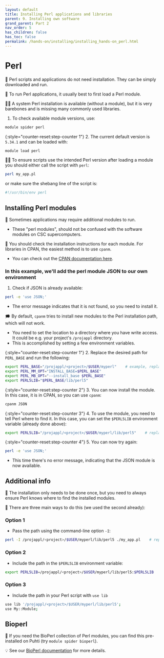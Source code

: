 ```yaml
---
layout: default
title: Installing Perl applications and libraries
parent: 9. Installing own software
grand_parent: Part 2
nav_order: 5
has_children: false
has_toc: false
permalink: /hands-on/installing/installing_hands-on_perl.html
---
```


# Perl

💬 Perl scripts and applications do not need installation. They can be simply downloaded and run.

💬 To run Perl applications, it usually best to first load a Perl module.

☝🏻 A system Perl installation is available (without a module), but it is very barebones and is missing many commonly used libraries.

1. To check available module versions, use:

```bash
module spider perl
```

{:style="counter-reset:step-counter 1"}
2. The current default version is `5.34.1` and can be loaded with:

```bash
module load perl
```

☝🏻 To ensure scripts use the intended Perl version after loading a module you should either call the script with `perl`:

```bash
perl my_app.pl
```

or make sure the shebang line of the script is:

```bash
#!/usr/bin/env perl
```

## Installing Perl modules

💬 Sometimes applications may require additional modules to run.

- These "perl modules", should not be confused with the software modules on CSC supercomputers.

💬 You should check the installation instructions for each module. For
libraries in CPAN, the easiest method is to use `cpanm`.

- You can check out the [CPAN documentation here](https://metacpan.org/dist/App-cpanminus/view/bin/cpanm).

### In this example, we'll add the perl module JSON to our own environment

1. Check if JSON is already available:

```bash
perl -e 'use JSON;'
```

- The error message indicates that it is not found, so you need to install it.

🗯 By default, `cpanm` tries to install new modules to the Perl installation path, which will not work.

- You need to set the location to a directory where you have write access. It could be e.g. your project's `/projappl` directory.
- This is accomplished by setting a few environment variables.

{:style="counter-reset:step-counter 1"}
2. Replace the desired path for `PERL_BASE` and run the following:

```bash
export PERL_BASE="/projappl/<project>/$USER/myperl"    # example, replace <project> with your CSC project, e.g. project_2001234
export PERL_MM_OPT="INSTALL_BASE=$PERL_BASE"
export PERL_MB_OPT="--install_base $PERL_BASE"
export PERL5LIB="$PERL_BASE/lib/perl5"
```

{:style="counter-reset:step-counter 2"}
3. You can now install the module. In this case, it is in CPAN, so you can use `cpanm`:

```bash
cpanm JSON
```

{:style="counter-reset:step-counter 3"}
4. To use the module, you need to tell Perl where to find it. In this case, you can set the `$PERL5LIB` environment variable (already done above):

```bash
export PERL5LIB="/projappl/<project>/$USER/myperl/lib/perl5"    # replace <project> with your CSC project, e.g. project_2001234
```

{:style="counter-reset:step-counter 4"}
5. You can now try again:

```bash
perl -e 'use JSON;'
```

- This time there's no error message, indicating that the JSON module is now available.

## Additional info

💬 The installation only needs to be done once, but you need to always ensure Perl knows where to find the installed modules.

💭 There are three main ways to do this (we used the second already):

### Option 1

- Pass the path using the command-line option `-I`:

```bash
perl -I /projappl/<project>/$USER/myperl/lib/perl5 ./my_app.pl    # replace <project> with your CSC project, e.g. project_2001234
```

### Option 2

- Include the path in the `$PERL5LIB` environment variable:

```bash
export PERL5LIB=/projappl/<project>/$USER/myperl/lib/perl5:$PERL5LIB    # replace <project> with your CSC project, e.g. project_2001234
```

### Option 3

- Include the path in your Perl script with `use lib`

```bash
use lib '/projappl/<project>/$USER/myperl/lib/perl5';
use My::Module;
```

## Bioperl

💬 If you need the BioPerl collection of Perl modules, you can find this pre-installed on Puhti (try `module spider bioperl`).

💡 See our [BioPerl documentation](https://docs.csc.fi/apps/bioperl/) for more details.
